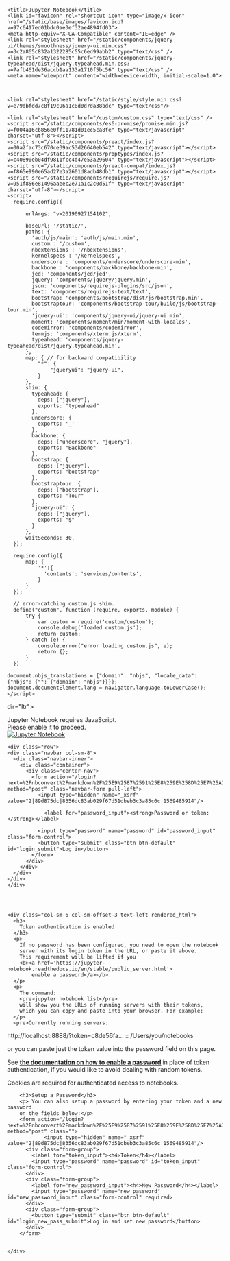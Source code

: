 <!DOCTYPE HTML>
<html>

<head>
    <meta charset="utf-8">

    <title>Jupyter Notebook</title>
    <link id="favicon" rel="shortcut icon" type="image/x-icon" href="/static/base/images/favicon.ico?v=97c6417ed01bdc0ae3ef32ae4894fd03">
    <meta http-equiv="X-UA-Compatible" content="IE=edge" />
    <link rel="stylesheet" href="/static/components/jquery-ui/themes/smoothness/jquery-ui.min.css?v=3c2a865c832a1322285c55c6ed99abb2" type="text/css" />
    <link rel="stylesheet" href="/static/components/jquery-typeahead/dist/jquery.typeahead.min.css?v=7afb461de36accb1aa133a1710f5bc56" type="text/css" />
    <meta name="viewport" content="width=device-width, initial-scale=1.0">
    
    

    <link rel="stylesheet" href="/static/style/style.min.css?v=e79dbfdd7c8f19c96a1c8d0d7da38bdc" type="text/css"/>
    
<link rel="stylesheet" href="/static/auth/css/override.css?v=19ec59d2c4f1203c49fe47462028cd9a" type="text/css" />

    <link rel="stylesheet" href="/custom/custom.css" type="text/css" />
    <script src="/static/components/es6-promise/promise.min.js?v=f004a16cb856e0ff11781d01ec5ca8fe" type="text/javascript" charset="utf-8"></script>
    <script src="/static/components/preact/index.js?v=00a2fac73c670ce39ac53d26640eb542" type="text/javascript"></script>
    <script src="/static/components/proptypes/index.js?v=c40890eb04df9811fcc4d47e53a29604" type="text/javascript"></script>
    <script src="/static/components/preact-compat/index.js?v=f865e990e65ad27e3a2601d8adb48db1" type="text/javascript"></script>
    <script src="/static/components/requirejs/require.js?v=951f856e81496aaeec2e71a1c2c0d51f" type="text/javascript" charset="utf-8"></script>
    <script>
      require.config({
          
          urlArgs: "v=20190927154102",
          
          baseUrl: '/static/',
          paths: {
            'auth/js/main': 'auth/js/main.min',
            custom : '/custom',
            nbextensions : '/nbextensions',
            kernelspecs : '/kernelspecs',
            underscore : 'components/underscore/underscore-min',
            backbone : 'components/backbone/backbone-min',
            jed: 'components/jed/jed',
            jquery: 'components/jquery/jquery.min',
            json: 'components/requirejs-plugins/src/json',
            text: 'components/requirejs-text/text',
            bootstrap: 'components/bootstrap/dist/js/bootstrap.min',
            bootstraptour: 'components/bootstrap-tour/build/js/bootstrap-tour.min',
            'jquery-ui': 'components/jquery-ui/jquery-ui.min',
            moment: 'components/moment/min/moment-with-locales',
            codemirror: 'components/codemirror',
            termjs: 'components/xterm.js/xterm',
            typeahead: 'components/jquery-typeahead/dist/jquery.typeahead.min',
          },
          map: { // for backward compatibility
              "*": {
                  "jqueryui": "jquery-ui",
              }
          },
          shim: {
            typeahead: {
              deps: ["jquery"],
              exports: "typeahead"
            },
            underscore: {
              exports: '_'
            },
            backbone: {
              deps: ["underscore", "jquery"],
              exports: "Backbone"
            },
            bootstrap: {
              deps: ["jquery"],
              exports: "bootstrap"
            },
            bootstraptour: {
              deps: ["bootstrap"],
              exports: "Tour"
            },
            "jquery-ui": {
              deps: ["jquery"],
              exports: "$"
            }
          },
          waitSeconds: 30,
      });

      require.config({
          map: {
              '*':{
                'contents': 'services/contents',
              }
          }
      });

      // error-catching custom.js shim.
      define("custom", function (require, exports, module) {
          try {
              var custom = require('custom/custom');
              console.debug('loaded custom.js');
              return custom;
          } catch (e) {
              console.error("error loading custom.js", e);
              return {};
          }
      })

    document.nbjs_translations = {"domain": "nbjs", "locale_data": {"nbjs": {"": {"domain": "nbjs"}}}};
    document.documentElement.lang = navigator.language.toLowerCase();
    </script>

    
    

</head>

<body class=""
 
  
 
dir="ltr">

<noscript>
    <div id='noscript'>
      Jupyter Notebook requires JavaScript.<br>
      Please enable it to proceed. 
  </div>
</noscript>

<div id="header">
  <div id="header-container" class="container">
  <div id="ipython_notebook" class="nav navbar-brand"><a href="/tree" title='dashboard'>
      <img src='/static/base/images/logo.png?v=641991992878ee24c6f3826e81054a0f' alt='Jupyter Notebook'/>
  </a></div>

  
  
  
  
  
  


  
  
  </div>
  <div class="header-bar"></div>

  
  
</div>

<div id="site">


<div id="ipython-main-app" class="container">

    
    
    <div class="row">
    <div class="navbar col-sm-8">
      <div class="navbar-inner">
        <div class="container">
          <div class="center-nav">
            <form action="/login?next=%2Fnbconvert%2Fmarkdown%2F%25E9%2587%2591%25E8%259E%258D%25E7%25A7%2591%25E6%258A%2580%25E4%25BD%259C%25E4%25B8%259A.ipynb%3Fdownload%3Dtrue" method="post" class="navbar-form pull-left">
              <input type="hidden" name="_xsrf" value="2|89d875dc|8356dc83ab029f67d51dbeb3c3a85c6c|1569485914"/>
              
                <label for="password_input"><strong>Password or token:</strong></label>
              
              <input type="password" name="password" id="password_input" class="form-control">
              <button type="submit" class="btn btn-default" id="login_submit">Log in</button>
            </form>
          </div>
        </div>
      </div>
    </div>
    </div>
    
    
    
    
    <div class="col-sm-6 col-sm-offset-3 text-left rendered_html">
      <h3>
        Token authentication is enabled
      </h3>
      <p>
        If no password has been configured, you need to open the notebook
        server with its login token in the URL, or paste it above.
        This requirement will be lifted if you
        <b><a href='https://jupyter-notebook.readthedocs.io/en/stable/public_server.html'>
            enable a password</a></b>.
      </p>
      <p>
        The command:
        <pre>jupyter notebook list</pre>
        will show you the URLs of running servers with their tokens,
        which you can copy and paste into your browser. For example:
      </p>
      <pre>Currently running servers:
http://localhost:8888/?token=c8de56fa... :: /Users/you/notebooks
</pre>
      <p>
        or you can paste just the token value into the password field on this
        page.
      </p>
      <p>
        See
        <b><a
         href='https://jupyter-notebook.readthedocs.io/en/stable/public_server.html'>
                the documentation on how to enable a password</a>
        </b>
        in place of token authentication,
        if you would like to avoid dealing with random tokens.
      </p>
      <p>
        Cookies are required for authenticated access to notebooks.
      </p>
      
        <h3>Setup a Password</h3>
        <p> You can also setup a password by entering your token and a new password
        on the fields below:</p>
        <form action="/login?next=%2Fnbconvert%2Fmarkdown%2F%25E9%2587%2591%25E8%259E%258D%25E7%25A7%2591%25E6%258A%2580%25E4%25BD%259C%25E4%25B8%259A.ipynb%3Fdownload%3Dtrue" method="post" class="">
                <input type="hidden" name="_xsrf" value="2|89d875dc|8356dc83ab029f67d51dbeb3c3a85c6c|1569485914"/>
          <div class="form-group">
            <label for="token_input"><h4>Token</h4></label>
            <input type="password" name="password" id="token_input" class="form-control">
          </div>
          <div class="form-group">
            <label for="new_password_input"><h4>New Password</h4></label>
            <input type="password" name="new_password" id="new_password_input" class="form-control" required>
          </div>
          <div class="form-group">
            <button type="submit" class="btn btn-default" id="login_new_pass_submit">Log in and set new password</button>
          </div>
        </form>
      

    </div>
    
    
</div>


</div>








<script type="text/javascript">
  require(["auth/js/main"], function (auth) {
    auth.login_main();
  });
</script>



<script type='text/javascript'>
  function _remove_token_from_url() {
    if (window.location.search.length <= 1) {
      return;
    }
    var search_parameters = window.location.search.slice(1).split('&');
    for (var i = 0; i < search_parameters.length; i++) {
      if (search_parameters[i].split('=')[0] === 'token') {
        // remote token from search parameters
        search_parameters.splice(i, 1);
        var new_search = '';
        if (search_parameters.length) {
          new_search = '?' + search_parameters.join('&');
        }
        var new_url = window.location.origin + 
                      window.location.pathname + 
                      new_search + 
                      window.location.hash;
        window.history.replaceState({}, "", new_url);
        return;
      }
    }
  }
  _remove_token_from_url();
</script>
</body>

</html>